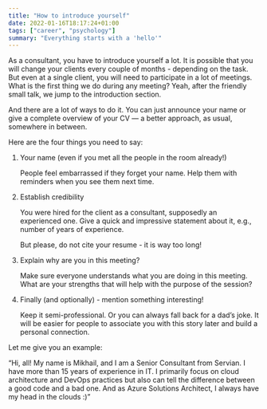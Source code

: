 ```yaml
---
title: "How to introduce yourself"
date: 2022-01-16T18:17:24+01:00
tags: ["career", "psychology"]
summary: "Everything starts with a 'hello'"
---
```


As a consultant, you have to introduce yourself a lot. It is possible that you will change your clients every couple of months - depending on the task. But even at a single client, you will need to participate in a lot of meetings. What is the first thing we do during any meeting? Yeah, after the friendly small talk, we jump to the introduction section.

And there are a lot of ways to do it. You can just announce your name or give a complete overview of your CV — a better approach, as usual, somewhere in between.

Here are the four things you need to say:

1. Your name (even if you met all the people in the room already!)

   People feel embarrassed if they forget your name. Help them with reminders when you see them next time.

1. Establish credibility

   You were hired for the client as a consultant, supposedly an experienced one. Give a quick and impressive statement about it, e.g., number of years of experience.

   But please, do not cite your resume - it is way too long!

1. Explain why are you in this meeting?

   Make sure everyone understands what you are doing in this meeting. What are your strengths that will help with the purpose of the session?

1. Finally (and optionally) - mention something interesting!

   Keep it semi-professional. Or you can always fall back for a dad’s joke. It will be easier for people to associate you with this story later and build a personal connection.

Let me give you an example:

“Hi, all! My name is Mikhail, and I am a Senior Consultant from Servian. I have more than 15 years of experience in IT. I primarily focus on cloud architecture and DevOps practices but also can tell the difference between a good code and a bad one. And as Azure Solutions Architect, I always have my head in the clouds :)”